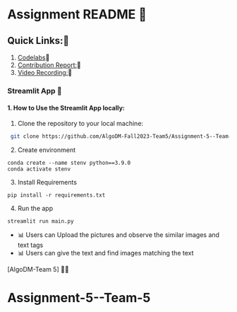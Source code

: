 # Assignment README 🚀

## Quick Links:🔎
1. [Codelabs]()🔗
2. [Contribution Report:]()🔗
3. [Video Recording:]()🔗



### Streamlit App 🌟

#### 1. How to Use the Streamlit App locally:
1. Clone the repository to your local machine:


  ```bash
   git clone https://github.com/AlgoDM-Fall2023-Team5/Assignment-5--Team-5.git
   ```

2. Create environment
```
conda create --name stenv python==3.9.0
conda activate stenv
   ```

3. Install Requirements
```
pip install -r requirements.txt

   ```
   4. Run the app

  

   ```
   streamlit run main.py

   ```

- 📊 Users can Upload the pictures and observe the similar images and text tags
- 📊 Users can give the text and find images matching the text


[AlgoDM-Team 5] 🧑‍💻

# Assignment-5--Team-5
